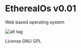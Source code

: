 EtherealOs v0.01
===========

Web based operating system

![alt tag](http://i.imgur.com/FlaGaa3.png)

License GNU GPL

